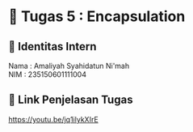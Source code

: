 # 📁 Tugas 5 : Encapsulation

## 👤 Identitas Intern
Nama : Amaliyah Syahidatun Ni'mah             
NIM  : 235150601111004

## 🔗 Link Penjelasan Tugas

https://youtu.be/jq1ilykXIrE

